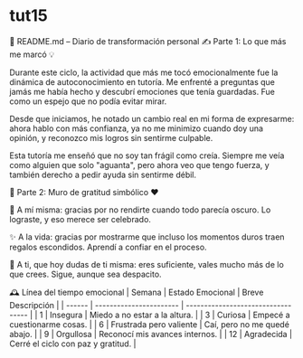 # tut15

🌟 README.md – Diario de transformación personal
✍️ Parte 1: Lo que más me marcó 💡

Durante este ciclo, la actividad que más me tocó emocionalmente fue la dinámica de autoconocimiento en tutoría. Me enfrenté a preguntas que jamás me había hecho y descubrí emociones que tenía guardadas. Fue como un espejo que no podía evitar mirar.

Desde que iniciamos, he notado un cambio real en mi forma de expresarme: ahora hablo con más confianza, ya no me minimizo cuando doy una opinión, y reconozco mis logros sin sentirme culpable.

Esta tutoría me enseñó que no soy tan frágil como creía. Siempre me veía como alguien que solo "aguanta", pero ahora veo que tengo fuerza, y también derecho a pedir ayuda sin sentirme débil.

🧱 Parte 2: Muro de gratitud simbólico ❤️

🧠 A mí misma: gracias por no rendirte cuando todo parecía oscuro. Lo lograste, y eso merece ser celebrado.

✨ A la vida: gracias por mostrarme que incluso los momentos duros traen regalos escondidos. Aprendí a confiar en el proceso.

🌱 A ti, que hoy dudas de ti misma: eres suficiente, vales mucho más de lo que crees. Sigue, aunque sea despacito.

🕰 Línea del tiempo emocional
| Semana | Estado Emocional        | Breve Descripción                  |
| ------ | ----------------------- | ---------------------------------- |
| 1      | Insegura                | Miedo a no estar a la altura.      |
| 3      | Curiosa                 | Empecé a cuestionarme cosas.       |
| 6      | Frustrada pero valiente | Caí, pero no me quedé abajo.       |
| 9      | Orgullosa               | Reconocí mis avances internos.     |
| 12     | Agradecida              | Cerré el ciclo con paz y gratitud. |

